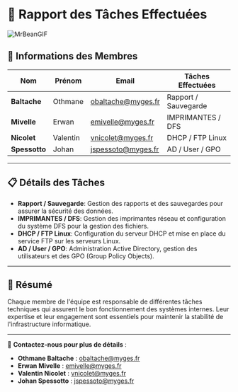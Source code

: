 # 📝 **Rapport des Tâches Effectuées**

![MrBeanGIF](https://github.com/user-attachments/assets/9a1fa20f-eabf-4a1f-8fce-c906101995d5)


## 📧 **Informations des Membres**

| **Nom**       | **Prénom**   | **Email**                      | **Tâches Effectuées**         |
|---------------|--------------|---------------------------------|-------------------------------|
| **Baltache**  | Othmane      | obaltache@myges.fr              | Rapport / Sauvegarde          |
| **Mivelle**   | Erwan        | emivelle@myges.fr               | IMPRIMANTES / DFS             |
| **Nicolet**   | Valentin     | vnicolet@myges.fr               | DHCP / FTP Linux              |
| **Spessotto** | Johan        | jspessoto@myges.fr              | AD / User / GPO               |

---

## 📋 **Détails des Tâches**

- **Rapport / Sauvegarde**: Gestion des rapports et des sauvegardes pour assurer la sécurité des données.
- **IMPRIMANTES / DFS**: Gestion des imprimantes réseau et configuration du système DFS pour la gestion des fichiers.
- **DHCP / FTP Linux**: Configuration du serveur DHCP et mise en place du service FTP sur les serveurs Linux.
- **AD / User / GPO**: Administration Active Directory, gestion des utilisateurs et des GPO (Group Policy Objects).

---

## 💼 **Résumé**

Chaque membre de l'équipe est responsable de différentes tâches techniques qui assurent le bon fonctionnement des systèmes internes. Leur expertise et leur engagement sont essentiels pour maintenir la stabilité de l'infrastructure informatique.

---

🔧 **Contactez-nous pour plus de détails** :

- **Othmane Baltache** : obaltache@myges.fr
- **Erwan Mivelle** : emivelle@myges.fr
- **Valentin Nicolet** : vnicolet@myges.fr
- **Johan Spessotto** : jspessoto@myges.fr

